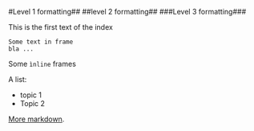 #Level 1 formatting##
##level 2 formatting##
###Level 3 formatting###

This is the first text of the index

    Some text in frame
    bla ...
  
Some `ìnline` frames

A list:
* topic 1
* Topic 2

[More markdown](https://help.github.com/articles/markdown-basics).
